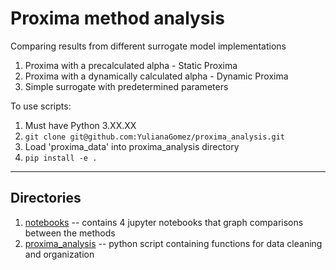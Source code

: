# Proxima method analysis
Comparing results from different surrogate model implementations
1. Proxima with a precalculated alpha - Static Proxima
2. Proxima with a dynamically calculated alpha - Dynamic Proxima
3. Simple surrogate with predetermined parameters

To use scripts:

1. Must have Python 3.XX.XX
2. `git clone git@github.com:YulianaGomez/proxima_analysis.git`
3. Load 'proxima_data' into proxima_analysis directory
4. `pip install -e .`

-------
Directories
--------
1. [notebooks](./notebooks) -- contains 4 jupyter notebooks that graph comparisons between the methods
2. [proxima_analysis](./proxima_analysis) -- python script containing functions for data cleaning and organization

